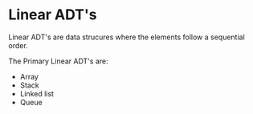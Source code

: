 
# Linear ADT's 

Linear ADT's are data strucures where the elements follow a sequential order.

The Primary Linear ADT's are:

  - Array
  - Stack
  - Linked list
  - Queue


